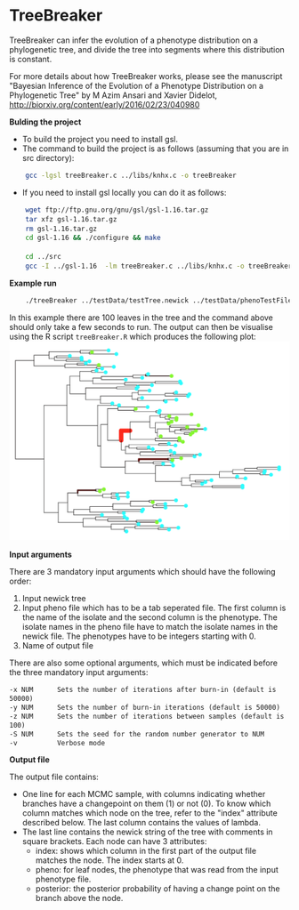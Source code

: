 # TreeBreaker
TreeBreaker can infer the evolution of a phenotype distribution on a phylogenetic tree, and divide the tree into segments where this distribution is constant.

For more details about how TreeBreaker works, please see the manuscript "Bayesian Inference of the Evolution of a Phenotype Distribution on a Phylogenetic Tree" by M Azim Ansari and Xavier Didelot, http://biorxiv.org/content/early/2016/02/23/040980

**Bulding the project**
- To build the project you need to install gsl.
- The command to build the project is as follows (assuming that you are in src directory):
```bash
    gcc -lgsl treeBreaker.c ../libs/knhx.c -o treeBreaker
```
- If you need to install gsl locally you can do it as follows:  
```bash
    wget ftp://ftp.gnu.org/gnu/gsl/gsl-1.16.tar.gz  
    tar xfz gsl-1.16.tar.gz  
    rm gsl-1.16.tar.gz  
    cd gsl-1.16 && ./configure && make  
  
    cd ../src  
    gcc -I ../gsl-1.16  -lm treeBreaker.c ../libs/knhx.c -o treeBreaker ../gsl-1.16/.libs/libgsl.a   
```
**Example run**
```bash
    ./treeBreaker ../testData/testTree.newick ../testData/phenoTestFile.txt outfile
```

In this example there are 100 leaves in the tree and the command above should only take a few seconds to run. The output can then be visualise using the R script `treeBreaker.R` which produces the following plot:
![alt tag](https://raw.githubusercontent.com/ansariazim/treeBreaker/master/testData/testData.png)

**Input arguments**

There are 3 mandatory input arguments which should have the following order:
  1. Input newick tree
  2. Input pheno file which has to be a tab seperated file. The first column is the name of the isolate and the second column is the phenotype.
    The isolate names in the pheno file have to match the isolate names in the newick file. The phenotypes have to be integers starting with 0.
  3. Name of output file
    
There are also some optional arguments, which must be indicated before the three mandatory input arguments:

    -x NUM      Sets the number of iterations after burn-in (default is 50000)
    -y NUM      Sets the number of burn-in iterations (default is 50000)
    -z NUM      Sets the number of iterations between samples (default is 100)
    -S NUM      Sets the seed for the random number generator to NUM
    -v          Verbose mode

**Output file**

The output file contains: 
- One line for each MCMC sample, with columns indicating whether branches have a changepoint on them (1) or not (0). To know which column matches which node on the tree, refer to the "index" attribute described below. The last column contains the values of lambda.
- The last line contains the newick string of the tree with comments in square brackets. Each node can have 3 attributes:
    - index: shows which column in the first part of the output file matches the node. The index starts at 0.
    - pheno: for leaf nodes, the phenotype that was read from the input phenotype file.
    - posterior: the posterior probability of having a change point on the branch above the node.

